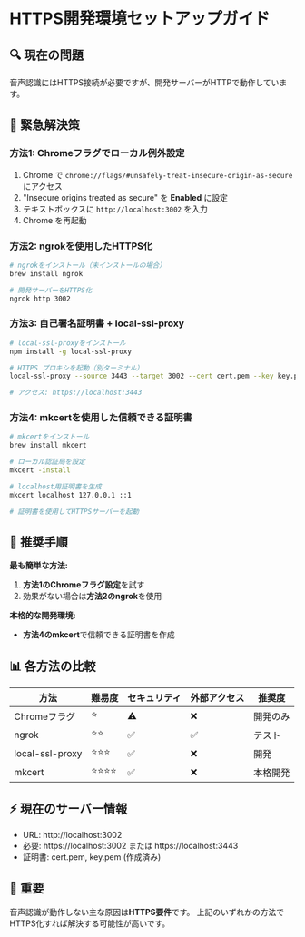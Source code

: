 # HTTPS開発環境セットアップガイド

## 🔍 現在の問題
音声認識にはHTTPS接続が必要ですが、開発サーバーがHTTPで動作しています。

## 🚀 緊急解決策

### 方法1: Chromeフラグでローカル例外設定
1. Chrome で `chrome://flags/#unsafely-treat-insecure-origin-as-secure` にアクセス
2. "Insecure origins treated as secure" を **Enabled** に設定
3. テキストボックスに `http://localhost:3002` を入力
4. Chrome を再起動

### 方法2: ngrokを使用したHTTPS化
```bash
# ngrokをインストール（未インストールの場合）
brew install ngrok

# 開発サーバーをHTTPS化
ngrok http 3002
```

### 方法3: 自己署名証明書 + local-ssl-proxy
```bash
# local-ssl-proxyをインストール
npm install -g local-ssl-proxy

# HTTPS プロキシを起動（別ターミナル）
local-ssl-proxy --source 3443 --target 3002 --cert cert.pem --key key.pem

# アクセス: https://localhost:3443
```

### 方法4: mkcertを使用した信頼できる証明書
```bash
# mkcertをインストール
brew install mkcert

# ローカル認証局を設定
mkcert -install

# localhost用証明書を生成
mkcert localhost 127.0.0.1 ::1

# 証明書を使用してHTTPSサーバーを起動
```

## 🎯 推奨手順

**最も簡単な方法:**
1. **方法1のChromeフラグ設定**を試す
2. 効果がない場合は**方法2のngrok**を使用

**本格的な開発環境:**
- **方法4のmkcert**で信頼できる証明書を作成

## 📊 各方法の比較

| 方法 | 難易度 | セキュリティ | 外部アクセス | 推奨度 |
|------|--------|--------------|--------------|--------|
| Chromeフラグ | ⭐ | ⚠️ | ❌ | 開発のみ |
| ngrok | ⭐⭐ | ✅ | ✅ | テスト |
| local-ssl-proxy | ⭐⭐⭐ | ✅ | ❌ | 開発 |
| mkcert | ⭐⭐⭐⭐ | ✅ | ❌ | 本格開発 |

## ⚡ 現在のサーバー情報
- URL: http://localhost:3002
- 必要: https://localhost:3002 または https://localhost:3443
- 証明書: cert.pem, key.pem (作成済み)

## 🚨 重要
音声認識が動作しない主な原因は**HTTPS要件**です。
上記のいずれかの方法でHTTPS化すれば解決する可能性が高いです。